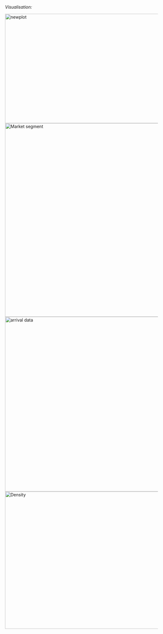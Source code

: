 *Visualisation:*

<img width="1105" height="360" alt="newplot" src="https://github.com/user-attachments/assets/4e8d9d18-49c4-469f-8133-bb8b4d342411" />

<img width="1256" height="637" alt="Market segment" src="https://github.com/user-attachments/assets/97b5c40e-8aa6-4118-9c26-6c78501868a5" />

<img width="1006" height="575" alt="arrival data" src="https://github.com/user-attachments/assets/4b546611-c228-4681-9a10-9e5398f3fdf1" />

<img width="707" height="452" alt="Density" src="https://github.com/user-attachments/assets/0cede6df-eded-44f7-9176-a4da7ecc93cc" />

